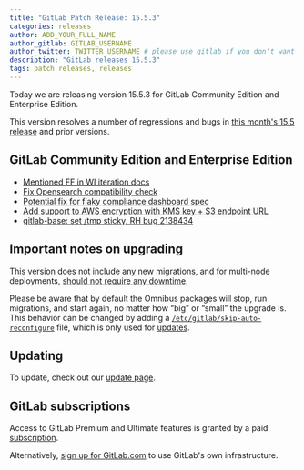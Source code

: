 ```yaml
---
title: "GitLab Patch Release: 15.5.3"
categories: releases
author: ADD_YOUR_FULL_NAME
author_gitlab: GITLAB_USERNAME
author_twitter: TWITTER_USERNAME # please use gitlab if you don't want to use your own
description: "GitLab releases 15.5.3"
tags: patch releases, releases
---
```


<!-- For detailed instructions on how to complete this, please see https://gitlab.com/gitlab-org/release/docs/blob/master/general/patch/blog-post.md -->

Today we are releasing version 15.5.3 for GitLab Community Edition and Enterprise Edition.

This version resolves a number of regressions and bugs in
[this month's 15.5 release](/releases/YYYY/MM/DD/gitlab-x-y-released/) and
prior versions.

## GitLab Community Edition and Enterprise Edition

<!--
- [Description](GitLab MR LINK)
- [Description](GitLab MR LINK)
-->

* [Mentioned FF in WI iteration docs](https://gitlab.com/gitlab-org/gitlab/-/merge_requests/101977)
* [Fix Opensearch compatibility check](https://gitlab.com/gitlab-org/gitlab/-/merge_requests/102285)
* [Potential fix for flaky compliance dashboard spec](https://gitlab.com/gitlab-org/gitlab/-/merge_requests/102699)
* [Add support to AWS encryption with KMS key + S3 endpoint URL](https://gitlab.com/gitlab-org/build/CNG/-/merge_requests/1085)
* [gitlab-base: set /tmp sticky, RH bug 2138434](https://gitlab.com/gitlab-org/build/CNG/-/merge_requests/1184)
<!-- {{ MERGE_REQUEST_LIST }} -->

## Important notes on upgrading

This version does not include any new migrations, and for multi-node deployments, [should not require any downtime](https://docs.gitlab.com/ee/update/#upgrading-without-downtime).

Please be aware that by default the Omnibus packages will stop, run migrations,
and start again, no matter how “big” or “small” the upgrade is. This behavior
can be changed by adding a [`/etc/gitlab/skip-auto-reconfigure`](http://docs.gitlab.com/omnibus/update/README.html) file,
which is only used for [updates](https://docs.gitlab.com/omnibus/update/README.html).

## Updating

To update, check out our [update page](/update/).

## GitLab subscriptions

Access to GitLab Premium and Ultimate features is granted by a paid [subscription](/pricing/).

Alternatively, [sign up for GitLab.com](https://gitlab.com/users/sign_in)
to use GitLab's own infrastructure.
